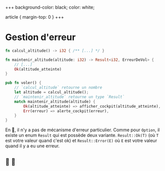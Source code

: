 +++
background-color: black;
color: white;  

article {
    margin-top: 0
}
+++
# Gestion d'erreur

```rust
fn calcul_altitude() -> i32 { /** [...] */ }

fn maintenir_altitude(altitude: i32) -> Result<i32, ErreurDeVol> {
    // [...]
    Ok(altitude_atteinte)
}

pub fn voler() {
    // `calcul_altitude` retourne un nombre
    let altitude = calcul_altitude();
    // `maintenir_altitude` retourne un type `Result`
    match maintenir_altitude(altitude) {
        Ok(altitude_atteinte) => afficher_cockpit(altitude_atteinte),
        Err(erreur) => alerte_cockpit(erreur),
    }
}
```

En 🦀, il n'y a pas de mécanisme d'erreur particulier.
Comme pour `Option`, il existe un enum `Result` qui est possède deux variante.
`Result::Ok(T)` (où `T` est votre valeur quand c'est ok) et `Result::Error(E)` où `E` est votre valeur quand il y a eu une erreur.

## 🛫 🛬